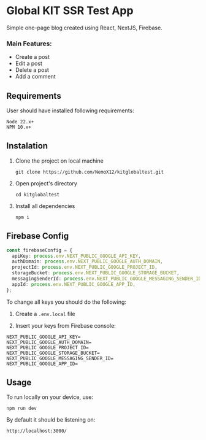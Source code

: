 # Global KIT SSR Test App

Simple one-page blog created using React, NextJS, Firebase.

### Main Features:

- Create a post
- Edit a post
- Delete a post
- Add a comment

## Requirements

User should have installed following requirements:

```
Node 22.x+
NPM 10.x+
```

## Instalation

1. Clone the project on local machine

   `git clone https://github.com/NemoX12/kitglobaltest.git`

2. Open project's directory

   `cd kitglobaltest`

3. Install all dependencies

   `npm i`

## Firebase Config

```ts
const firebaseConfig = {
  apiKey: process.env.NEXT_PUBLIC_GOOGLE_API_KEY,
  authDomain: process.env.NEXT_PUBLIC_GOOGLE_AUTH_DOMAIN,
  projectId: process.env.NEXT_PUBLIC_GOOGLE_PROJECT_ID,
  storageBucket: process.env.NEXT_PUBLIC_GOOGLE_STORAGE_BUCKET,
  messagingSenderId: process.env.NEXT_PUBLIC_GOOGLE_MESSAGING_SENDER_ID,
  appId: process.env.NEXT_PUBLIC_GOOGLE_APP_ID,
};
```

To change all keys you should do the following:

1. Create a `.env.local` file

2. Insert your keys from Firebase console:

```
NEXT_PUBLIC_GOOGLE_API_KEY=
NEXT_PUBLIC_GOOGLE_AUTH_DOMAIN=
NEXT_PUBLIC_GOOGLE_PROJECT_ID=
NEXT_PUBLIC_GOOGLE_STORAGE_BUCKET=
NEXT_PUBLIC_GOOGLE_MESSAGING_SENDER_ID=
NEXT_PUBLIC_GOOGLE_APP_ID=
```

## Usage

To run locally on your device, use:

`npm run dev`

By default it should be listening on:

`http://localhost:3000/`
